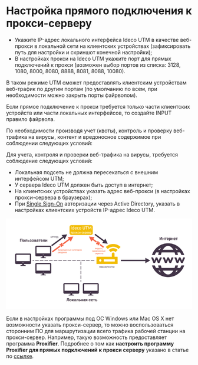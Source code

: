 # Настройка прямого подключения к прокси-серверу

* Укажите IP-адрес локального интерфейса Ideco UTM в качестве веб-прокси в локальной сети на клиентских устройствах (зафиксировать путь для настройки и скриншот конечной настройки);
* В настройках прокси на Ideco UTM укажите порт для прямых подключений к прокси (возможен выбор портов из списка: 3128, 1080, 8000, 8080, 8888, 8081, 8088, 10080).

В таком режиме UTM сможет предоставлять клиентским устройствам веб-трафик по другим портам (по умолчанию по всем, при необходимости можно закрыть порты файрволом). 

Если прямое подключение к прокси требуется только части клиентских устройств или части локальных интерфейсов, то создайте INPUT правило файрвола. 

По необходимости производя учет (квоты), контроль и проверку веб-трафика на вирусы, контент и вредоносное содержимое при соблюдении следующих условий:

Для учета, контроля и проверки веб-трафика на вирусы, требуется соблюдение следующих условий:

* Локальная подсеть не должна пересекаться с внешним интерфейсом UTM;
* У сервера Ideco UTM должен быть доступ в интернет;
* На клиентских устройствах указать адрес веб-прокси (в настройках прокси-сервера в браузерах); 
* При [Single Sign-On](../../users/active-directory/active-directory-user-authorization.md#nastroika-ideco-utm) авторизации через Active Directory, указать в настройках клиентских устройств IP-адрес Ideco UTM.

![](../../../.gitbook/assets/proxy-server1.png)

Если в настройках программы под ОС Windows или Mac OS X нет возможности указать прокси-сервер, то можно воспользоваться сторонним ПО для маршрутизации всего трафика рабочей станции на прокси-сервер. Например, такую возможность предоставляет программа **Proxifier**. Подробнее о том как **настроить программу Proxifier для прямых подключений к прокси серверу** указано в статье по [ссылке](../../../recipes/popular-recipes/configuring-proxifier.md).



